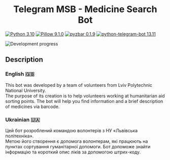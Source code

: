 <div align="center">
  
# Telegram MSB - Medicine Search Bot 
  
</div>

[![Python 3.10](https://img.shields.io/badge/Python-3.10.2-yellow)](https://www.python.org/downloads/release/python-3102/)
[![Pillow 9.1.0](https://img.shields.io/badge/Pillow-9.1.0-blue)](https://pypi.org/project/Pillow/)
[![pyzbar 0.1.9](https://img.shields.io/badge/pyzbar-0.1.9-green)](https://pypi.org/project/pyzbar/)
[![python-telegram-bot 13.11](https://img.shields.io/badge/python--telegram--bot-13.11-red)](https://pypi.org/project/python-telegram-bot/)

![Development progress](https://img.shields.io/badge/Development-In%20progress-orange)

## Description 
### English 🇬🇧
This bot was developed by a team of volunteers from Lviv Polytechnic National University. </br> The purpose of its creation is to help volunteers working at humanitarian aid sorting points. The bot will help you find information and a brief description of medicines via barcode.
### Ukrainian 🇺🇦
Цей бот розроблений командою волонтерів з НУ «Львівська політехніка». </br> Метою його створення є допомога волонтерам, які працюють на пунктах сортування гуманітарної допомоги. Бот допоможе знайти інформацію та короткий опис ліків за допомогою штрих-коду.